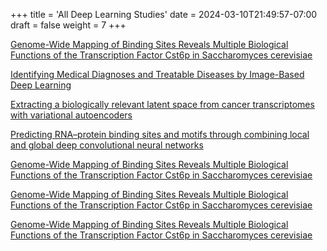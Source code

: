 +++
title = 'All Deep Learning Studies'
date = 2024-03-10T21:49:57-07:00
draft = false
weight = 7
+++

[Genome-Wide Mapping of Binding Sites Reveals Multiple Biological Functions of the Transcription Factor Cst6p in Saccharomyces cerevisiae](/bio-recap.github.io/directory/projects/directory/deep_learning/Li_2018/)

[Identifying Medical Diagnoses and Treatable Diseases by Image-Based Deep Learning](/bio-recap.github.io/directory/projects/directory/deep_learning/Kermany_2018/)

[Extracting a biologically relevant latent space from cancer transcriptomes with variational autoencoders](/bio-recap.github.io/directory/projects/directory/deep_learning/Way_2018/)

[Predicting RNA–protein binding sites and motifs through combining local and global deep convolutional neural networks](/bio-recap.github.io/directory/projects/directory/deep_learning/Pan_2018/)

[Genome-Wide Mapping of Binding Sites Reveals Multiple Biological Functions of the Transcription Factor Cst6p in Saccharomyces cerevisiae](/bio-recap.github.io/directory/projects/directory/chip_seq/all_studies/)

[Genome-Wide Mapping of Binding Sites Reveals Multiple Biological Functions of the Transcription Factor Cst6p in Saccharomyces cerevisiae](/bio-recap.github.io/directory/projects/directory/chip_seq/all_studies/)

[Genome-Wide Mapping of Binding Sites Reveals Multiple Biological Functions of the Transcription Factor Cst6p in Saccharomyces cerevisiae](/bio-recap.github.io/directory/projects/directory/chip_seq/all_studies/)

